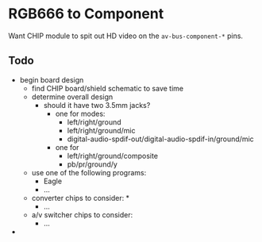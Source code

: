 RGB666 to Component
===================
Want CHIP module to spit out HD video on the `av-bus-component-*` pins.

Todo
----
* begin board design
  * find CHIP board/shield schematic to save time
  * determine overall design
    * should it have two 3.5mm jacks?
      * one for modes:
        * left/right/ground
        * left/right/ground/mic
        * digital-audio-spdif-out/digital-audio-spdif-in/ground/mic
      * one for
        * left/right/ground/composite
        * pb/pr/ground/y
  * use one of the following programs:
    * Eagle
    * ...
  * converter chips to consider:
    * 
    * ...
  * a/v switcher chips to consider:
    * ...
* 